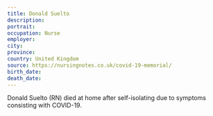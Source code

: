 ```yaml
---
title: Donald Suelto
description: 
portrait: 
occupation: Nurse
employer: 
city: 
province: 
country: United Kingdom
source: https://nursingnotes.co.uk/covid-19-memorial/
birth_date: 
death_date: 
---
```


Donald Suelto (RN) died at home after self-isolating due to symptoms consisting with COVID-19.